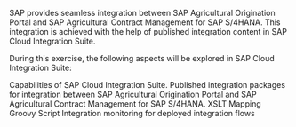 SAP provides seamless integration between SAP Agricultural Origination Portal and SAP Agricultural Contract Management for SAP S/4HANA. This integration is achieved with the help of published integration content in SAP Cloud Integration Suite.

During this exercise, the following aspects will be explored in SAP Cloud Integration Suite:

Capabilities of SAP Cloud Integration Suite.
Published integration packages for integration between SAP Agricultural Origination Portal and SAP Agricultural Contract Management for SAP S/4HANA.
XSLT Mapping
Groovy Script
Integration monitoring for deployed integration flows
